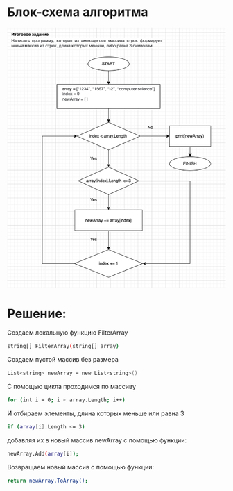 # Блок-схема алгоритма 
![Блок-схема](https://github.com/mllefox/FinalTask/raw/main/Diagram.png)

# Решение: 
Создаем локальную функцию FilterArray
```sh
string[] FilterArray(string[] array)
```
Создаем пустой массив без размера
```sh
List<string> newArray = new List<string>()
```
С помощью цикла проходимся по массиву
```sh
for (int i = 0; i < array.Length; i++)
```
 И отбираем элементы, длина которых меньше или равна 3
 ```sh
if (array[i].Length <= 3)
```
  добавляя их в новый массив newArray с помощью функции:
```sh
newArray.Add(array[i]);
```
Возвращаем новый массив с помощью функции:
```sh
return newArray.ToArray();
```
